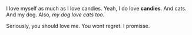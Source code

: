 I love myself as much as I love candies. Yeah, I do love __candies__. And cats. And my dog. Also, _my dog love cats too_.

Seriously, you should love me. You wont regret. I promisse.
